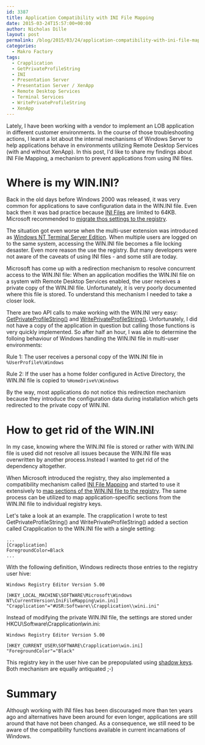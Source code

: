```yaml
---
id: 3387
title: Application Compatibility with INI File Mapping
date: 2015-03-24T15:57:00+00:00
author: Nicholas Dille
layout: post
permalink: /blog/2015/03/24/application-compatibility-with-ini-file-mapping/
categories:
  - Makro Factory
tags:
  - Crapplication
  - GetPrivateProfileString
  - INI
  - Presentation Server
  - Presentation Server / XenApp
  - Remote Desktop Services
  - Terminal Services
  - WritePrivateProfileString
  - XenApp
---
```

Lately, I have been working with a vendor to implement an LOB application in different customer environments. In the course of those troubleshooting actions, I learnt a lot about the internal mechanisms of Windows Server to help applications behave in environments utilizing Remote Desktop Services (with and without XenApp). In this post, I'd like to share my findings about INI File Mapping, a mechanism to prevent applications from using INI files.

<!--more-->

# Where is my WIN.INI?

Back in the old days before Windows 2000 was released, it was very common for applications to save configuration data in the WIN.INI file. Even back then it was bad practice because [INI Files](http://en.wikipedia.org/wiki/INI_file) are limited to 64KB. Microsoft recommended to [migrate thos settings to the registry](https://technet.microsoft.com/en-us/library/cc722567.aspx).

The situation got even worse when the multi-user extension was introduced as [Windows NT Terminal Server Edition](http://en.wikipedia.org/wiki/Remote_Desktop_Services#Overview). When multiple users are logged on to the same system, accessing the WIN.INI file becomes a file locking desaster. Even more reason the use the registry. But many developers were not aware of the caveats of using INI files - and some still are today.

Microsoft has come up with a redirection mechanism to resolve concurrent access to the WIN.INI file: When an application modifies the WIN.INI file on a system with Remote Desktop Services enabled, the user receives a private copy of the WIN.INI file. Unfortunately, it is very poorly documented where this file is stored. To understand this mechanism I needed to take a closer look.

There are two API calls to make working with the WIN.INI very easy: [GetPrivateProfileString()](https://msdn.microsoft.com/en-us/library/windows/desktop/ms724353%28v=vs.85%29.aspx) and [WritePrivateProfileString()](https://msdn.microsoft.com/en-us/library/windows/desktop/ms725501%28v=vs.85%29.aspx). Unfortunately, I did not have a copy of the application in question but calling those functions is very quickly implemented. So after half an hour, I was able to determine the folloing behaviour of Windows handling the WIN.INI file in multi-user environments:

Rule 1: The user receives a personal copy of the WIN.INI file in `%UserProfile%\Windows`

Rule 2: If the user has a home folder configured in Active Directory, the WIN.INI file is copied to `%HomeDrive%\Windows`

By the way, most applications do not notice this redirection mechanism because they introduce the configuration data during installation which gets redirected to the private copy of WIN.INI.

# How to get rid of the WIN.INI

In my case, knowing where the WIN.INI file is stored or rather with WIN.INI file is used did not resolve all issues because the WIN.INI file was overwritten by another process.Instead I wanted to get rid of the dependency altogether.

When Microsoft introduced the registry, they also implemented a compatibility mechanism called [INI File Mapping](http://support2.microsoft.com/default.aspx?scid=kb;en-us;102889) and started to use it extensively to [map sections of the WIN.INI file to the registry](https://technet.microsoft.com/en-us/library/cc722567.aspx). The same process can be utilized to map application-specific sections from the WIN.INI file to individual registry keys.

Let's take a look at an example. The crapplication I wrote to test GetPrivateProfileString() and WritePrivateProfileString() added a section called Crapplication to the WIN.INI file with a single setting:

```
...
[Crapplication]
ForegroundColor=Black
...
```

With the following definition, Windows redirects those entries to the registry user hive:

```
Windows Registry Editor Version 5.00

[HKEY_LOCAL_MACHINE\SOFTWARE\Microsoft\Windows NT\CurrentVersion\IniFileMapping\win.ini]
"Crapplication"="#USR:Software\\Crapplication\\wini.ini"
```

Instead of modifying the private WIN.INI file, the settings are stored under HKCU\Software\Crapplication\win.ini:

```
Windows Registry Editor Version 5.00

[HKEY_CURRENT_USER\SOFTWARE\Crapplication\win.ini]
"ForegroundColor"="Black"
```

This registry key in the user hive can be prepopulated using [shadow keys](/blog/2012/06/21/the-shadow-key-companion/ "The Shadow Key Companion"). Both mechanism are equally antiquated ;-)

# Summary

Although working with INI files has been discouraged more than ten years ago and alternatives have been around for even longer, applications are still around that have not been changed. As a consequence, we still need to be aware of the compatibility functions available in current incarnations of Windows.


